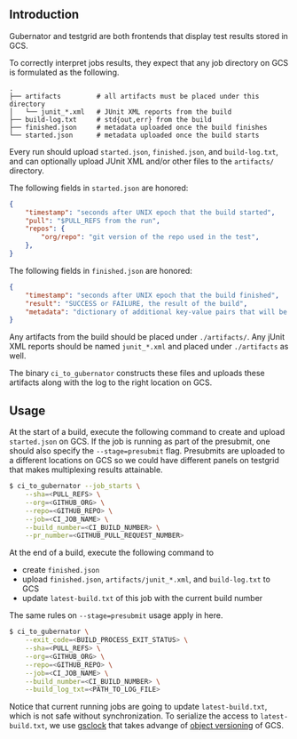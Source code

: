 ## Introduction

Gubernator and testgrid are both frontends that display test results stored in GCS.

To correctly interpret jobs results, they expect that any job directory on GCS is formulated as the following.

```
.
├── artifacts         # all artifacts must be placed under this directory
│   └── junit_*.xml   # JUnit XML reports from the build
├── build-log.txt     # std{out,err} from the build
├── finished.json     # metadata uploaded once the build finishes
└── started.json      # metadata uploaded once the build starts
```

Every run should upload `started.json`, `finished.json`, and `build-log.txt`, and can optionally upload JUnit XML and/or other files to the `artifacts/` directory.

The following fields in `started.json` are honored:

```json
{
    "timestamp": "seconds after UNIX epoch that the build started",
    "pull": "$PULL_REFS from the run",
    "repos": {
        "org/repo": "git version of the repo used in the test",
    },
}
```

The following fields in `finished.json` are honored:

```json
{
    "timestamp": "seconds after UNIX epoch that the build finished",
    "result": "SUCCESS or FAILURE, the result of the build",
    "metadata": "dictionary of additional key-value pairs that will be displayed to the user",
}
```

Any artifacts from the build should be placed under `./artifacts/`. Any jUnit
XML reports should be named `junit_*.xml` and placed under `./artifacts` as well.

The binary `ci_to_gubernator` constructs these files and uploads these artifacts along with the log to the right location on GCS.


## Usage

At the start of a build, execute the following command to create and upload `started.json` on GCS.
If the job is running as part of the presubmit, one should
also specify the `--stage=presubmit` flag. Presubmits are uploaded to a different
locations on GCS so we could have different panels on testgrid that makes
multiplexing results attainable.

```bash
$ ci_to_gubernator --job_starts \
	--sha=<PULL_REFS> \
	--org=<GITHUB_ORG> \
	--repo=<GITHUB_REPO> \
	--job=<CI_JOB_NAME> \
	--build_number=<CI_BUILD_NUMBER> \
	--pr_number=<GITHUB_PULL_REQUEST_NUMBER>
```

At the end of a build, execute the following command to
* create `finished.json`
* upload `finished.json`, `artifacts/junit_*.xml`, and `build-log.txt` to GCS
* update `latest-build.txt` of this job with the current build number

The same rules on `--stage=presubmit` usage apply in here.

```bash
$ ci_to_gubernator \
	--exit_code=<BUILD_PROCESS_EXIT_STATUS> \
	--sha=<PULL_REFS> \
	--org=<GITHUB_ORG> \
	--repo=<GITHUB_REPO> \
	--job=<CI_JOB_NAME> \
	--build_number=<CI_BUILD_NUMBER> \
	--build_log_txt=<PATH_TO_LOG_FILE>
```

Notice that current running jobs are going to update `latest-build.txt`, which is not safe without synchronization. To serialize the access to `latest-build.txt`, we use [gsclock](https://github.com/marcacohen/gcslock) that takes advange of [object versioning](https://cloud.google.com/storage/docs/object-versioning) of GCS.
